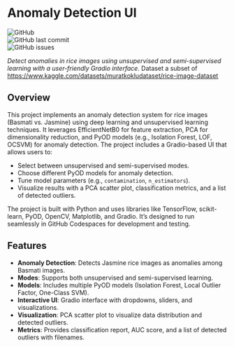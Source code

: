 # Anomaly Detection UI

![GitHub](https://img.shields.io/github/license/ucKaizen/anomaly_detection?style=flat-square)  
![GitHub last commit](https://img.shields.io/github/last-commit/ucKaizen/anomaly_detection?style=flat-square)  
![GitHub issues](https://img.shields.io/github/issues/ucKaizen/anomaly_detection?style=flat-square)

*Detect anomalies in rice images using unsupervised and semi-supervised learning with a user-friendly Gradio interface.*
Dataset a subset of https://www.kaggle.com/datasets/muratkokludataset/rice-image-dataset

## Overview

This project implements an anomaly detection system for rice images (Basmati vs. Jasmine) using deep learning and unsupervised learning techniques. It leverages EfficientNetB0 for feature extraction, PCA for dimensionality reduction, and PyOD models (e.g., Isolation Forest, LOF, OCSVM) for anomaly detection. The project includes a Gradio-based UI that allows users to:

- Select between unsupervised and semi-supervised modes.
- Choose different PyOD models for anomaly detection.
- Tune model parameters (e.g., `contamination`, `n_estimators`).
- Visualize results with a PCA scatter plot, classification metrics, and a list of detected outliers.

The project is built with Python and uses libraries like TensorFlow, scikit-learn, PyOD, OpenCV, Matplotlib, and Gradio. It’s designed to run seamlessly in GitHub Codespaces for development and testing.

## Features

- **Anomaly Detection**: Detects Jasmine rice images as anomalies among Basmati images.
- **Modes**: Supports both unsupervised and semi-supervised learning.
- **Models**: Includes multiple PyOD models (Isolation Forest, Local Outlier Factor, One-Class SVM).
- **Interactive UI**: Gradio interface with dropdowns, sliders, and visualizations.
- **Visualization**: PCA scatter plot to visualize data distribution and detected outliers.
- **Metrics**: Provides classification report, AUC score, and a list of detected outliers with filenames.


